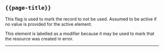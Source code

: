 ## <code>{{page-title}}</code>

This flag is used to mark the record to not be used. Assumed to be active if no value is provided for the active element.

This element is labelled as a modifier because it may be used to mark that the resource was created in error.

---
